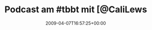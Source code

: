 ---
retweeted: false
source: <a href="http://twitter.com" rel="nofollow">Twitter Web Client</a>
entities:
  hashtags:
  - text: tbbt
    indices:
    - '11'
    - '16'
  symbols: []
  user_mentions: []
  urls: []
display_text_range:
- '0'
- '75'
favorite_count: '0'
id_str: '1470636287'
truncated: false
retweet_count: '0'
id: '1470636287'
created_at: Tue Apr 07 16:57:25 +0000 2009
favorited: false
full_text: 'Podcast am #tbbt mit [@CaliLews](https://twitter.com/CaliLews) schauen.
  OMG, Cali sitzt in Sheldons Spot!!!'
lang: de
tags:
- tbbt
- pesos:twitter
date: '2009-04-07T16:57:25+00:00'
src: https://twitter.com/bascht/status/1470636287
original_url: https://twitter.com/bascht/status/1470636287
type: twitter_tweet
text: 'Podcast am #tbbt mit [@CaliLews](https://twitter.com/CaliLews) schauen. OMG,
  Cali sitzt in Sheldons Spot!!!'
title: 'Podcast am #tbbt mit [@CaliLews'

---